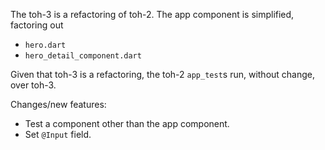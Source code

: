 The toh-3 is a refactoring of toh-2. The app component is simplified, factoring out

 - `hero.dart`
 - `hero_detail_component.dart`

Given that toh-3 is a refactoring, the toh-2 `app_test`s run, without change,
over toh-3.

Changes/new features:

- Test a component other than the app component.
- Set `@Input` field.